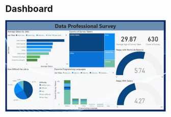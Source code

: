 # Dashboard
![Dashboard](https://github.com/aryanrada/data-visualization-project/blob/main/survey_data_analysis/dashboard.jpg)